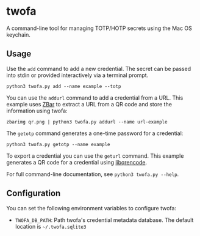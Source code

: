 # twofa

A command-line tool for managing TOTP/HOTP secrets using the Mac OS keychain.

## Usage

Use the `add` command to add a new credential. The secret can be passed into
stdin or provided interactively via a terminal prompt.

    python3 twofa.py add --name example --totp

You can use the `addurl` command to add a credential from a URL. This example
uses [ZBar](https://github.com/mchehab/zbar) to extract a URL from a QR code
and store the information using twofa:

    zbarimg qr.png | python3 twofa.py addurl --name url-example

The `getotp` command generates a one-time password for a credential:

    python3 twofa.py getotp --name example

To export a credential you can use the `geturl` command. This example generates
a QR code for a credential using
[libqrencode](https://fukuchi.org/works/qrencode/).

For full command-line documentation, see `python3 twofa.py --help`.

## Configuration

You can set the following environment variables to configure twofa:

* `TWOFA_DB_PATH`: Path twofa's credential metadata database. The default
  location is `~/.twofa.sqlite3`
